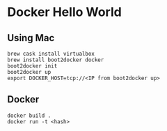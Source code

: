 # Docker Hello World

## Using Mac

    brew cask install virtualbox
    brew install boot2docker docker
    boot2docker init
    boot2docker up
    export DOCKER_HOST=tcp://<IP from boot2docker up>

## Docker

    docker build .
    docker run -t <hash>

